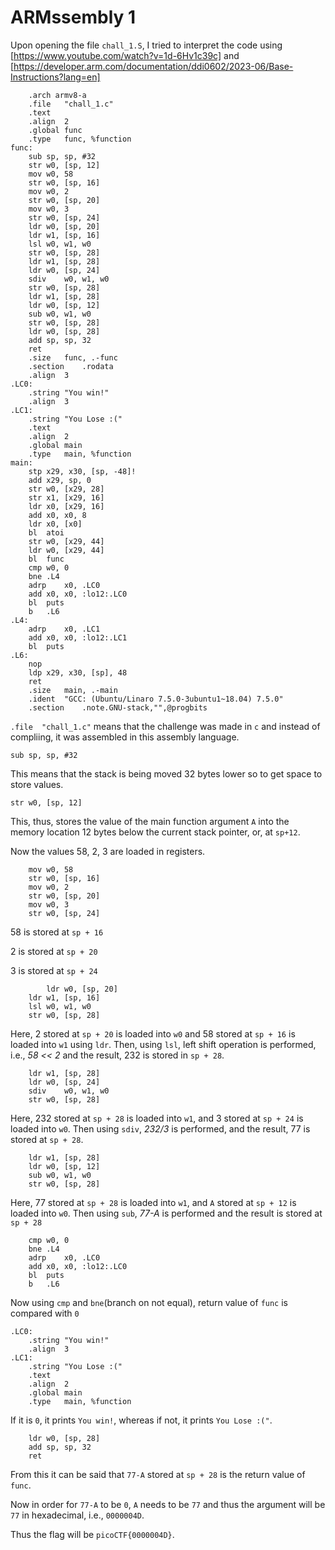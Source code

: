 # ARMssembly 1

Upon opening the file `chall_1.S`, I tried to interpret the code using [https://www.youtube.com/watch?v=1d-6Hv1c39c] and [https://developer.arm.com/documentation/ddi0602/2023-06/Base-Instructions?lang=en]

```
	.arch armv8-a
	.file	"chall_1.c"
	.text
	.align	2
	.global	func
	.type	func, %function
func:
	sub	sp, sp, #32
	str	w0, [sp, 12]
	mov	w0, 58
	str	w0, [sp, 16]
	mov	w0, 2
	str	w0, [sp, 20]
	mov	w0, 3
	str	w0, [sp, 24]
	ldr	w0, [sp, 20]
	ldr	w1, [sp, 16]
	lsl	w0, w1, w0
	str	w0, [sp, 28]
	ldr	w1, [sp, 28]
	ldr	w0, [sp, 24]
	sdiv	w0, w1, w0
	str	w0, [sp, 28]
	ldr	w1, [sp, 28]
	ldr	w0, [sp, 12]
	sub	w0, w1, w0
	str	w0, [sp, 28]
	ldr	w0, [sp, 28]
	add	sp, sp, 32
	ret
	.size	func, .-func
	.section	.rodata
	.align	3
.LC0:
	.string	"You win!"
	.align	3
.LC1:
	.string	"You Lose :("
	.text
	.align	2
	.global	main
	.type	main, %function
main:
	stp	x29, x30, [sp, -48]!
	add	x29, sp, 0
	str	w0, [x29, 28]
	str	x1, [x29, 16]
	ldr	x0, [x29, 16]
	add	x0, x0, 8
	ldr	x0, [x0]
	bl	atoi
	str	w0, [x29, 44]
	ldr	w0, [x29, 44]
	bl	func
	cmp	w0, 0
	bne	.L4
	adrp	x0, .LC0
	add	x0, x0, :lo12:.LC0
	bl	puts
	b	.L6
.L4:
	adrp	x0, .LC1
	add	x0, x0, :lo12:.LC1
	bl	puts
.L6:
	nop
	ldp	x29, x30, [sp], 48
	ret
	.size	main, .-main
	.ident	"GCC: (Ubuntu/Linaro 7.5.0-3ubuntu1~18.04) 7.5.0"
	.section	.note.GNU-stack,"",@progbits
```

`.file	"chall_1.c"` means that the challenge was made in `c` and instead of compliing, it was assembled in this assembly language.

```
sub	sp, sp, #32
```
This means that the stack is being moved 32 bytes lower so to get space to store values.

```
str	w0, [sp, 12]
```
This, thus, stores the value of the main function argument `A` into the memory location 12 bytes below the current stack pointer, or, at `sp+12`.

Now the values 58, 2, 3 are loaded in registers. 
```
	mov	w0, 58
	str	w0, [sp, 16]
	mov	w0, 2
	str	w0, [sp, 20]
	mov	w0, 3
	str	w0, [sp, 24]
```
58 is stored at `sp + 16`

2 is stored at `sp + 20`

3 is stored at `sp + 24`

```
        ldr	w0, [sp, 20]
	ldr	w1, [sp, 16]
	lsl	w0, w1, w0
	str	w0, [sp, 28]
```
Here, 2 stored at `sp + 20` is loaded into `w0` and 58 stored at `sp + 16` is loaded into `w1` using `ldr`. Then, using `lsl`, left shift operation is performed, i.e., _58 << 2_ and the result, 232 is stored in `sp + 28`.

```
	ldr	w1, [sp, 28]
	ldr	w0, [sp, 24]
	sdiv	w0, w1, w0
	str	w0, [sp, 28]
```
Here, 232 stored at `sp + 28` is loaded into `w1`, and 3 stored at `sp + 24` is loaded into `w0`. Then using `sdiv`, _232/3_ is performed, and the result, 77 is stored at `sp + 28`.

```
	ldr	w1, [sp, 28]
	ldr	w0, [sp, 12]
	sub	w0, w1, w0
	str	w0, [sp, 28]
```
Here, 77 stored at `sp + 28` is loaded into `w1`, and `A` stored at `sp + 12` is loaded into `w0`. Then using `sub`, _77-A_ is performed and the result is stored at `sp + 28`

```
	cmp	w0, 0
	bne	.L4
	adrp	x0, .LC0
	add	x0, x0, :lo12:.LC0
	bl	puts
	b	.L6
```
Now using `cmp` and `bne`(branch on not equal), return value of `func` is compared with `0` 
```
.LC0:
	.string	"You win!"
	.align	3
.LC1:
	.string	"You Lose :("
	.text
	.align	2
	.global	main
	.type	main, %function
```
If it is `0`, it prints `You win!`, whereas if not, it prints `You Lose :("`.

```
	ldr	w0, [sp, 28]
	add	sp, sp, 32
	ret
```
From this it can be said that `77-A` stored at `sp + 28` is the return value of `func`.

Now in order for `77-A` to be `0`, `A` needs to be `77` and thus the argument will be `77` in hexadecimal, i.e., `0000004D`.

Thus the flag will be `picoCTF{0000004D}`.

